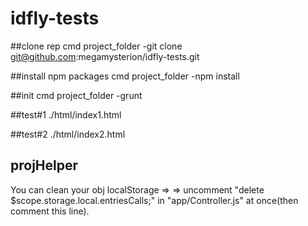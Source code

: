 # idfly-tests

##clone rep
cmd project_folder  -git clone git@github.com:megamysterion/idfly-tests.git

##install npm packages
cmd project_folder  -npm install

##init
cmd project_folder  -grunt

##test#1
./html/index1.html

##test#2
./html/index2.html

## projHelper
You can clean your obj localStorage =>
=> uncomment "delete $scope.storage.local.entriesCalls;" in "app/Controller.js" at once(then comment this line).